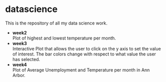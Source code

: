 # datascience
This is the repository of all my data science work.

- **week2** \
Plot of highest and lowest temperature per month.
- **week3** \
Interactive Plot that allows the user to click on the y axis to set the value of interest. The bar colors change with respect to what value the user has selected.
- **week4** \
Plot of Average Unemployment and Temperature per month in Ann Arbor.
